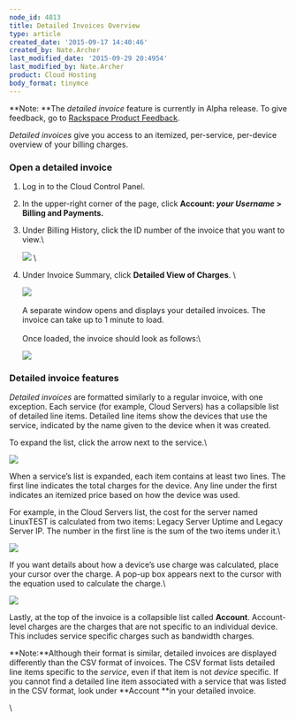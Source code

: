 ```yaml
---
node_id: 4813
title: Detailed Invoices Overview
type: article
created_date: '2015-09-17 14:40:46'
created_by: Nate.Archer
last_modified_date: '2015-09-29 20:4954'
last_modified_by: Nate.Archer
product: Cloud Hosting
body_format: tinymce
---
```


**Note: **The *detailed invoice* feature is currently in Alpha release.
To give feedback, go to [Rackspace Product
Feedback](http://feedback.rackspace.com/forums/258797-mycloud-cloud-control-panel/category/86622-billing).

*Detailed invoices* give you access to an itemized, per-service,
per-device overview of your billing charges.

### Open a detailed invoice

1.  Log in to the Cloud Control Panel.
2.  In the upper-right corner of the page, click **Account: *your
    Username* \> Billing and Payments.**
3.  Under Billing History, click the ID number of the invoice that you
    want to view.\

    ![](/knowledge_center/sites/default/files/field/image/billinghistory.png) \
      
4.  Under Invoice Summary, click **Detailed View of Charges**. \

    ![](/knowledge_center/sites/default/files/field/image/invoicesummary.png)\
     \
     A separate window opens and displays your detailed invoices. The
    invoice can take up to 1 minute to load.\
     \
     Once loaded, the invoice should look as follows:\

    ![](/knowledge_center/sites/default/files/field/image/detailedinvoice.png)

 

### Detailed invoice features

*Detailed invoices* are formatted similarly to a regular invoice, with
one exception. Each service (for example, Cloud Servers) has a
collapsible list of detailed line items. Detailed line items show the
devices that use the service, indicated by the name given to the device
when it was created.

To expand the list, click the arrow next to the service.\
         
  ![](/knowledge_center/sites/default/files/field/image/detailedinvoiceexpand.png)

When a service&rsquo;s list is expanded, each item contains at least two
lines. The first line indicates the total charges for the device. Any
line under the first indicates an itemized price based on how the device
was used.

For example, in the Cloud Servers list, the cost for the server named
LinuxTEST is calculated from two items:  Legacy Server Uptime and Legacy
Server IP. The number in the first line is the sum of the two items
under it.\
          
 ![](/knowledge_center/sites/default/files/field/image/linuxtest.png) 

If you want details about how a device&rsquo;s use charge was calculated,
place your cursor over the charge. A pop-up box appears next to the
cursor with the equation used to calculate the charge.\
          
 ![](/knowledge_center/sites/default/files/field/image/linuxequation.png)

Lastly, at the top of the invoice is a collapsible list called
**Account**. Account-level charges are the charges that are not specific
to an individual device. This includes service specific charges such as
bandwidth charges.

**Note:**Although their format is similar, detailed invoices are
displayed differently than the CSV format of invoices. The CSV format
lists detailed line items specific to the *service*, even if that item
is not *device* specific. If you cannot find a detailed line item
associated with a service that was listed in the CSV format, look under
**Account **in your detailed invoice.

        

\
   

 

